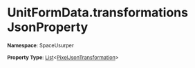 # UnitFormData.transformations JsonProperty

<small>**Namespace**: SpaceUsurper</small>

<small>**Property Type**: [List](https://docs.microsoft.com/en-us/dotnet/api/system.collections.generic.list-1?view=netframework-4.5)&lt;[PixelJsonTransformation](../PixelJsonTransformation.md)&gt;</small>

